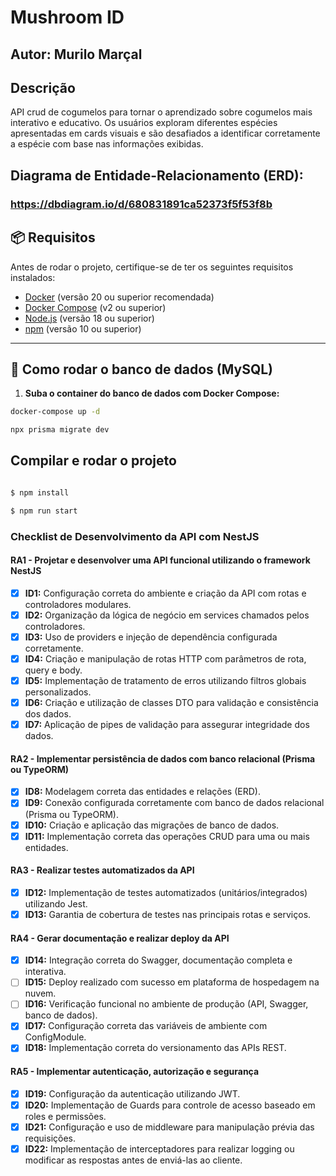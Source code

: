 # Mushroom ID

## Autor: Murilo Marçal

## Descrição

API crud de cogumelos para tornar o aprendizado sobre cogumelos mais interativo e educativo. Os usuários exploram diferentes espécies apresentadas em cards visuais e são desafiados a identificar corretamente a espécie com base nas informações exibidas.

## Diagrama de Entidade-Relacionamento (ERD):

  ### https://dbdiagram.io/d/680831891ca52373f5f53f8b

## 📦 Requisitos

Antes de rodar o projeto, certifique-se de ter os seguintes requisitos instalados:

- [Docker](https://www.docker.com/) (versão 20 ou superior recomendada)
- [Docker Compose](https://docs.docker.com/compose/) (v2 ou superior)
- [Node.js](https://nodejs.org/) (versão 18 ou superior)
- [npm](https://www.npmjs.com/) (versão 10 ou superior)

---

## 🐘 Como rodar o banco de dados (MySQL)

1. **Suba o container do banco de dados com Docker Compose:**

```bash
docker-compose up -d

npx prisma migrate dev
```

## Compilar e rodar o projeto

```bash

$ npm install

$ npm run start
```

### Checklist de Desenvolvimento da API com NestJS

#### RA1 - Projetar e desenvolver uma API funcional utilizando o framework NestJS

- [x] **ID1:** Configuração correta do ambiente e criação da API com rotas e controladores modulares.
- [x] **ID2:** Organização da lógica de negócio em services chamados pelos controladores.
- [x] **ID3:** Uso de providers e injeção de dependência configurada corretamente.
- [x] **ID4:** Criação e manipulação de rotas HTTP com parâmetros de rota, query e body.
- [x] **ID5:** Implementação de tratamento de erros utilizando filtros globais personalizados.
- [x] **ID6:** Criação e utilização de classes DTO para validação e consistência dos dados.
- [x] **ID7:** Aplicação de pipes de validação para assegurar integridade dos dados.

#### RA2 - Implementar persistência de dados com banco relacional (Prisma ou TypeORM)

- [x] **ID8:** Modelagem correta das entidades e relações (ERD).
- [x] **ID9:** Conexão configurada corretamente com banco de dados relacional (Prisma ou TypeORM).
- [x] **ID10:** Criação e aplicação das migrações de banco de dados.
- [x] **ID11:** Implementação correta das operações CRUD para uma ou mais entidades.

#### RA3 - Realizar testes automatizados da API

- [x] **ID12:** Implementação de testes automatizados (unitários/integrados) utilizando Jest.
- [x] **ID13:** Garantia de cobertura de testes nas principais rotas e serviços.

#### RA4 - Gerar documentação e realizar deploy da API

- [x] **ID14:** Integração correta do Swagger, documentação completa e interativa.
- [ ] **ID15:** Deploy realizado com sucesso em plataforma de hospedagem na nuvem.
- [ ] **ID16:** Verificação funcional no ambiente de produção (API, Swagger, banco de dados).
- [x] **ID17:** Configuração correta das variáveis de ambiente com ConfigModule.
- [x] **ID18:** Implementação correta do versionamento das APIs REST.

#### RA5 - Implementar autenticação, autorização e segurança

- [x] **ID19:** Configuração da autenticação utilizando JWT.
- [x] **ID20:** Implementação de Guards para controle de acesso baseado em roles e permissões.
- [x] **ID21:** Configuração e uso de middleware para manipulação prévia das requisições.
- [x] **ID22:** Implementação de interceptadores para realizar logging ou modificar as respostas antes de enviá-las ao cliente.
